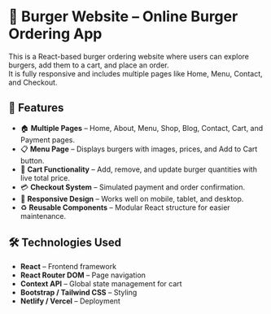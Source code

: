 # 🍔 Burger Website – Online Burger Ordering App

This is a React-based burger ordering website where users can explore burgers, add them to a cart, and place an order.  
It is fully responsive and includes multiple pages like Home, Menu, Contact, and Checkout.



## 🌟 Features

- 🏠 **Multiple Pages** – Home, About, Menu, Shop, Blog, Contact, Cart, and Payment pages.
- 📋 **Menu Page** – Displays burgers with images, prices, and Add to Cart button.
- 🛒 **Cart Functionality** – Add, remove, and update burger quantities with live total price.
- 💳 **Checkout System** – Simulated payment and order confirmation.
- 📱 **Responsive Design** – Works well on mobile, tablet, and desktop.
- ♻ **Reusable Components** – Modular React structure for easier maintenance.



## 🛠 Technologies Used

- **React** – Frontend framework
- **React Router DOM** – Page navigation
- **Context API** – Global state management for cart
- **Bootstrap / Tailwind CSS** – Styling
- **Netlify / Vercel** – Deployment
